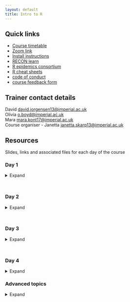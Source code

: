 ```yaml
---
layout: default
title: Intro to R
---
```


## Quick links
- [Course timetable](/resources/workshop_schedule_msf.pdf)
- [Zoom link](https://us02web.zoom.us/j/89596320569?pwd=SUl5eGtybDVQb3ZXQzhPc2JsTWtRdz09)
- [Install instructions](/resources/installation_email.pdf)
- [RECON learn](https://www.reconlearn.org)
- [R epidemics consortium](https://www.repidemicsconsortium.org)
- [R cheat sheets](https://github.com/JorgensenD/coursepage/tree/gh-pages/cheatsheets)
- [code of conduct](https://www.repidemicsconsortium.org/CODE_OF_CONDUCT/)
- [course feedback form](https://docs.google.com/forms/d/1pRj0_adFue8KwQSJINtWgH61FWdGMtE5Usmh-TvoWxA/edit)

## Trainer contact details
  David <david.jorgensen13@imperial.ac.uk>  
  Olivia <o.boyd@imperial.ac.uk>  
  Mara <mara.kont17@imperial.ac.uk>  
  Course organiser - Janetta <janetta.skarp13@imperial.ac.uk>  
  
## Resources
Slides, links and associated files for each day of the course
### Day 1
<details><summary>Expand</summary>
  
### Slides:
  - [Course expectations](/resources/CourseExpectations.pdf)
  - [Why use R?](https://www.reconlearn.org/slides/why-r/why-r.html)
  - [Introduction to R slides](https://www.reconlearn.org/slides/intro_to_r/intro_to_r)  
  - [Interactive introduction to RStudio](https://www.reconlearn.org/post/practical-intror.html)  
### Relevant sheets:
  - [Base R](/cheatsheets/base-r.pdf)  
  - [RStudio](/cheatsheets/rstudio-ide.pdf)  
  - [R syntax](/cheatsheets/syntax.pdf)
### Other resources
  - [Basic coding in R](https://r4ds.had.co.nz/workflow-basics.html)
  - [Finding your way in RStudio - Princeton](https://dss.princeton.edu/training/RStudio101.pdf)
  - [Intro to R code](/resorces/intro_RStudio_day1.R)
</details>

` `  
### Day 2
<details><summary>Expand</summary>

### Resources
[Stegen case study](https://www.reconlearn.org/post/stegen.html)  
### Slides
- [Importing data in R](https://www.reconlearn.org/slides/slides_bag/data_import/data_import_short.html)  
- [Good practices for reproducibility](/resources/Reproducible_statistical_analysis_with_R.pdf)  
### Relevant sheets
- [Data import](/cheatsheets/data-import.pdf)  
- [Data transformation](/cheatsheets/data-transformation.pdf)  
- [Markdown 1](/cheatsheets/rmarkdown-2.0.pdf)
- [Markdown 2](/cheatsheets/rmarkdown-reference.pdf)
- [Golden rules for reproducibility](/resources/golden_rules.html)
</details>

` `  
### Day 3
<details><summary>Expand</summary>

### Resources
- [Stegen case study](https://www.reconlearn.org/post/stegen.html)  
### Slides
- [ggplot](https://www.reconlearn.org/slides/slides_bag/ggplot2.html)  
- [ggplot walkthrough](/resources/ggplot_walkthrough.html)
### Relevant sheets
- [ggplot](/cheatsheets/data-visualization-2.1.pdf)
### Other resources
- [ggplot intro](http://r-statistics.co/Complete-Ggplot2-Tutorial-Part1-With-R-Code.html)
- [Customising ggplot](http://r-statistics.co/Complete-Ggplot2-Tutorial-Part1-With-R-Code.html)
- [ggplot geoms](http://r-statistics.co/Top50-Ggplot2-Visualizations-MasterList-R-Code.html)
</details>

` `  
### Day 4
<details><summary>Expand</summary>

### Resources
- [Stegen case study](https://www.reconlearn.org/post/stegen.html)  
- [R4epis](https://r4epis.netlify.app/)  
### Mapping with R
- [Cartography](/cheatsheets/cartography.pdf)
- [Leaflet](/cheatsheets/leaflet.pdf)
- [Mapping walkthrough](https://r-spatial.org/r/2018/10/25/ggplot2-sf.html)
</details>

### Advanced topics
<details><summary>Expand</summary>
### dplyr
- [dplyr slides]()
- [dplyr exercises]()

### Rmarkdown
- [Example Markdown pdf]()
- [Markdown code]()

### ggplot2
- [ggplot intro](http://r-statistics.co/Complete-Ggplot2-Tutorial-Part1-With-R-Code.html)
- [Customising ggplot](http://r-statistics.co/Complete-Ggplot2-Tutorial-Part1-With-R-Code.html)
- [ggplot geoms](http://r-statistics.co/Top50-Ggplot2-Visualizations-MasterList-R-Code.html)

### Mapping in R
- [Mapping walkthrough](https://r-spatial.org/r/2018/10/25/ggplot2-sf.html)

</details>
